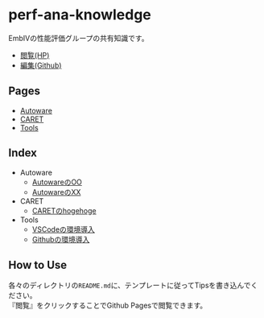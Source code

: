 # perf-ana-knowledge
EmbIVの性能評価グループの共有知識です。

- [閲覧(HP)](https://rokamu623.github.io/perf-ana-knowledge/)
- [編集(Github)](https://github.com/rokamu623/perf-ana-knowledge)

## Pages

- [Autoware](./Autoware)
- [CARET](./CARET)
- [Tools](./Tools)

## Index
- Autoware
  - [AutowareのOO](./Autoware#AutowareのOO)
  - [AutowareのXX](./Autoware#AutowareのXX)
- CARET
  - [CARETのhogehoge](./CARET#CARETのhogehoge)
- Tools
  - [VSCodeの環境導入](./Tools#VSCodeの環境導入)
  - [Githubの環境導入](./Tools#Githubの環境導入)

## How to Use
各々のディレクトリの`README.md`に、テンプレートに従ってTipsを書き込んでください。<br>
『閲覧』をクリックすることでGithub Pagesで閲覧できます。

